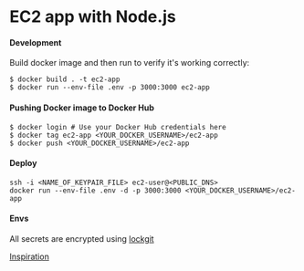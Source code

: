# EC2 app with Node.js

#### Development

Build docker image and then run to verify it's working correctly:

```
$ docker build . -t ec2-app
$ docker run --env-file .env -p 3000:3000 ec2-app
```

#### Pushing Docker image to Docker Hub

```
$ docker login # Use your Docker Hub credentials here
$ docker tag ec2-app <YOUR_DOCKER_USERNAME>/ec2-app
$ docker push <YOUR_DOCKER_USERNAME>/ec2-app
```

#### Deploy

```
ssh -i <NAME_OF_KEYPAIR_FILE> ec2-user@<PUBLIC_DNS>
docker run --env-file .env -d -p 3000:3000 <YOUR_DOCKER_USERNAME>/ec2-app
```

#### Envs

All secrets are encrypted using [lockgit](https://github.com/jswidler/lockgit)

[Inspiration](https://stackabuse.com/deploying-node-js-apps-to-aws-ec2-with-docker/)
